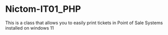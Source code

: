 # Nictom-IT01_PHP
This is a class that allows you to easily print tickets in Point of Sale Systems installed on windows 11
